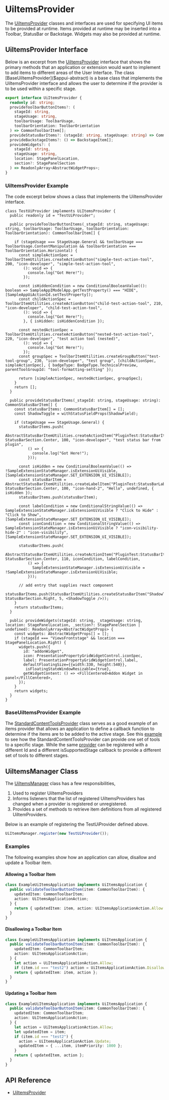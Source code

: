 # UiItemsProvider

The [UiItemsProvider]($appui-abstract:UiItemsProvider) classes and interfaces are used for specifying UI items to be provided at runtime.
Items provided at runtime may be inserted into a Toolbar, StatusBar or Backstage. Widgets may also be provided at runtime.

## UiItemsProvider Interface

Below is an excerpt from the [UiItemsProvider]($appui-abstract) interface that shows the primary methods that an application or extension would want to implement to add items to different areas of the User Interface. The class [BaseUiItemsProvider]($appui-abstract) is a base class that implements the UiItemsProvider interface and allows the user to determine if the provider is to be used within a specific stage.

```ts
export interface UiItemsProvider {
  readonly id: string;
  provideToolbarButtonItems?: (
    stageId: string,
    stageUsage: string,
    toolbarUsage: ToolbarUsage,
    toolbarOrientation: ToolbarOrientation
  ) => CommonToolbarItem[];
  provideStatusBarItems?: (stageId: string, stageUsage: string) => CommonStatusBarItem[];
  provideBackstageItems?: () => BackstageItem[];
  provideWidgets?: (
    stageId: string,
    stageUsage: string,
    location: StagePanelLocation,
    section?: StagePanelSection
  ) => ReadonlyArray<AbstractWidgetProps>;
}
```

### UiItemsProvider Example

The code excerpt below shows a class that implements the UiItemsProvider interface.

```tsx
class TestUiProvider implements UiItemsProvider {
  public readonly id = "TestUiProvider";

  public provideToolbarButtonItems(_stageId: string, stageUsage: string, toolbarUsage: ToolbarUsage, toolbarOrientation: ToolbarOrientation): CommonToolbarItem[] {

    if (stageUsage === StageUsage.General && toolbarUsage === ToolbarUsage.ContentManipulation && toolbarOrientation === ToolbarOrientation.Horizontal) {
      const simpleActionSpec = ToolbarItemUtilities.createActionButton("simple-test-action-tool", 200, "icon-developer", "simple-test-action-tool",
        (): void => {
          console.log("Got Here!");
        });

      const isHiddenCondition = new ConditionalBooleanValue((): boolean => SampleAppIModelApp.getTestProperty() === "HIDE", [SampleAppUiActionId.setTestProperty]);
      const childActionSpec = ToolbarItemUtilities.createActionButton("child-test-action-tool", 210, "icon-developer", "child-test-action-tool",
        (): void => {
          console.log("Got Here!");
        }, { isHidden: isHiddenCondition });

      const nestedActionSpec = ToolbarItemUtilities.createActionButton("nested-test-action-tool", 220, "icon-developer", "test action tool (nested)",
        (): void => {
          console.log("Got Here!");
        });
      const groupSpec = ToolbarItemUtilities.createGroupButton("test-tool-group", 230, "icon-developer", "test group", [childActionSpec, simpleActionSpec], { badgeType: BadgeType.TechnicalPreview, parentToolGroupId: "tool-formatting-setting" });

      return [simpleActionSpec, nestedActionSpec, groupSpec];
    }
    return [];
  }

  public provideStatusBarItems(_stageId: string, stageUsage: string): CommonStatusBarItem[] {
    const statusBarItems: CommonStatusBarItem[] = [];
    const ShadowToggle = withStatusFieldProps(ShadowField);

    if (stageUsage === StageUsage.General) {
      statusBarItems.push(
        AbstractStatusBarItemUtilities.createActionItem("PluginTest:StatusBarItem1", StatusBarSection.Center, 100, "icon-developer", "test status bar from plugin",
          () => {
            console.log("Got Here!");
          }));

      const isHidden = new ConditionalBooleanValue(() => !SampleExtensionStateManager.isExtensionUiVisible, [SampleExtensionStateManager.SET_EXTENSION_UI_VISIBLE]);
      const statusBarItem = AbstractStatusBarItemUtilities.createLabelItem("PluginTest:StatusBarLabel1", StatusBarSection.Center, 100, "icon-hand-2", "Hello", undefined, { isHidden });
      statusBarItems.push(statusBarItem);

      const labelCondition = new ConditionalStringValue(() => SampleExtensionStateManager.isExtensionUiVisible ? "Click to Hide" : "Click to Show", [SampleExtensionStateManager.SET_EXTENSION_UI_VISIBLE]);
      const iconCondition = new ConditionalStringValue(() => SampleExtensionStateManager.isExtensionUiVisible ? "icon-visibility-hide-2" : "icon-visibility", [SampleExtensionStateManager.SET_EXTENSION_UI_VISIBLE]);

      statusBarItems.push(
        AbstractStatusBarItemUtilities.createActionItem("PluginTest:StatusBarItem2", StatusBarSection.Center, 110, iconCondition, labelCondition,
          () => {
            SampleExtensionStateManager.isExtensionUiVisible = !SampleExtensionStateManager.isExtensionUiVisible;
          }));

      // add entry that supplies react component
      statusBarItems.push(StatusBarItemUtilities.createStatusBarItem("ShadowToggle", StatusBarSection.Right, 5, <ShadowToggle />));
    }
    return statusBarItems;
  }

  public provideWidgets(stageId: string, _stageUsage: string, location: StagePanelLocation, _section?: StagePanelSection | undefined): ReadonlyArray<AbstractWidgetProps> {
    const widgets: AbstractWidgetProps[] = [];
    if (stageId === "ViewsFrontstage" && location === StagePanelLocation.Right) {
      widgets.push({
        id: "addonWidget",
        icon: PresentationPropertyGridWidgetControl.iconSpec,
        label: PresentationPropertyGridWidgetControl.label,
        defaultFloatingSize={{width:330, height:540}},
         isFloatingStateWindowResizable={true},
        getWidgetContent: () => <FillCentered>Addon Widget in panel</FillCentered>,
      });
    }
    return widgets;
  }
}
```

### BaseUiItemsProvider Example

The [StandardContentToolsProvider]($appui-react) class serves as a good example of an items provider that allows an application to define a callback function to determine if the items are to be added to the active stage. See this [example](https://github.com/iTwin/itwinjs-core/blob/master/test-apps/ui-items-providers-test/src/ui/frontstages/NetworkTracing.tsx) to see how the StandardContentToolsProvider can provide one set of tools to a specific stage. While the same [provider](https://github.com/iTwin/itwinjs-core/blob/master/test-apps/ui-test-app/src/frontend/appui/frontstages/FrontstageUi2.tsx) can be registered with a different Id and a different isSupportedStage callback to provide a different set of tools to different stages.

## UiItemsManager Class

The [UiItemsManager]($appui-abstract) class has a few responsibilities,

1. Used to register UiItemsProviders
2. Informs listeners that the list of registered UiItemsProviders has changed when a provider is registered or unregistered.
3. Provides a set of methods to retrieve item definitions from all registered UiItemProviders.

Below is an example of registering the TestUiProvider defined above.

```ts
UiItemsManager.register(new TestUiProvider());
```

### Examples

The following examples show how an application can allow, disallow and update a Toolbar item.

#### Allowing a Toolbar Item

```ts
class ExampleUiItemsApplication implements UiItemsApplication {
  public validateToolbarButtonItem(item: CommonToolbarItem): {
    updatedItem: CommonToolbarItem;
    action: UiItemsApplicationAction;
  } {
    return { updatedItem: item, action: UiItemsApplicationAction.Allow };
  }
}
```

#### Disallowing a Toolbar Item

```ts
class ExampleUiItemsApplication implements UiItemsApplication {
  public validateToolbarButtonItem(item: CommonToolbarItem): {
    updatedItem: CommonToolbarItem;
    action: UiItemsApplicationAction;
  } {
    let action = UiItemsApplicationAction.Allow;
    if (item.id === "test2") action = UiItemsApplicationAction.Disallow;
    return { updatedItem: item, action };
  }
}
```

#### Updating a Toolbar Item

```ts
class ExampleUiItemsApplication implements UiItemsApplication {
  public validateToolbarButtonItem(item: CommonToolbarItem): {
    updatedItem: CommonToolbarItem;
    action: UiItemsApplicationAction;
  } {
    let action = UiItemsApplicationAction.Allow;
    let updatedItem = item;
    if (item.id === "test2") {
      action = UiItemsApplicationAction.Update;
      updatedItem = { ...item, itemPriority: 1000 };
    }
    return { updatedItem, action };
  }
}
```

## API Reference

- [UiItemsProvider]($appui-abstract:UiItemsProvider)

